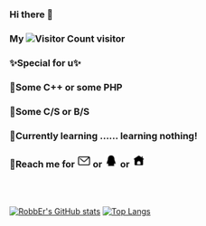 ### Hi there 👋

### My ![Visitor Count](https://profile-counter.glitch.me/RobbEr929/count.svg) visitor

### ✨Special for u✨

### 🔭Some C++ or some PHP

### 👯Some C/S or B/S

### 🌱Currently learning ...... learning nothing!

### 📡Reach me for <a href="mailto:zc1142144939@vip.qq.com" target="_blank"><img src="https://github.com/RobbEr929/RobbEr929/blob/main/img/mail.png" width="24"></a> or <a href="tencent://AddContact/?fromId=45&fromSubId=1&subcmd=all&uin=1142144939&website=www.oicqzone.com" target="_blank"><img src="https://github.com/RobbEr929/RobbEr929/blob/main/img/qq.png" width="24"></a> or <a href="https://robber.ltd" target="_blank"><img src="https://github.com/RobbEr929/RobbEr929/blob/main/img/homepage.png" width="24"></a>

<br></br>                                                                                            

[![RobbEr's GitHub stats](https://github-readme-stats.vercel.app/api?username=RobbEr929&show_icons=true&count_private=true&theme=vue)](https://github.com/RobbEr929/github-readme-stats)
[![Top Langs](https://github-readme-stats.vercel.app/api/top-langs/?username=RobbEr929&theme=vue&layout=compact)](https://github.com/RobbEr929/github-readme-stats)
